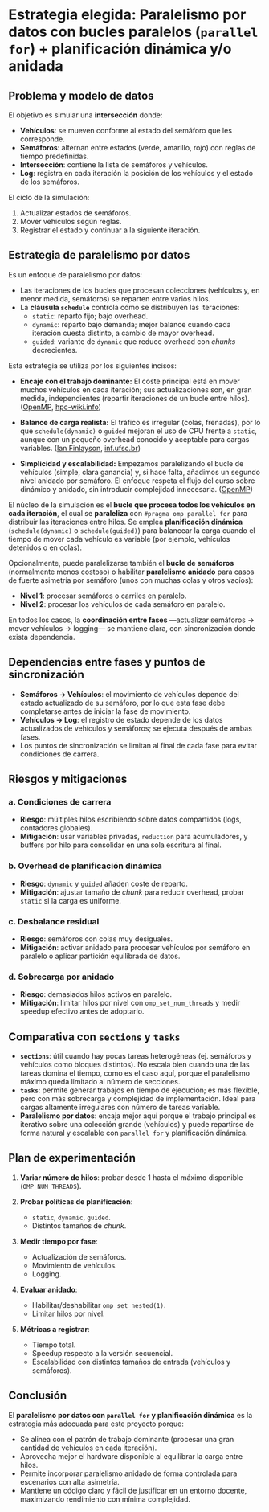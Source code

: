 # Estrategia elegida: **Paralelismo por datos con bucles paralelos (`parallel for`) + planificación dinámica y/o anidada**

## Problema y modelo de datos

El objetivo es simular una **intersección** donde:

- **Vehículos**: se mueven conforme al estado del semáforo que les corresponde.
- **Semáforos**: alternan entre estados (verde, amarillo, rojo) con reglas de tiempo predefinidas.
- **Intersección**: contiene la lista de semáforos y vehículos.
- **Log**: registra en cada iteración la posición de los vehículos y el estado de los semáforos.

El ciclo de la simulación:

1. Actualizar estados de semáforos.
2. Mover vehículos según reglas.
3. Registrar el estado y continuar a la siguiente iteración.

## Estrategia de paralelismo por datos

Es un enfoque de paralelismo por datos:

- Las iteraciones de los bucles que procesan colecciones (vehículos y, en menor medida, semáforos) se reparten entre varios hilos.
- La **cláusula `schedule`** controla cómo se distribuyen las iteraciones:
  - `static`: reparto fijo; bajo overhead.
  - `dynamic`: reparto bajo demanda; mejor balance cuando cada iteración cuesta distinto, a cambio de mayor overhead.
  - `guided`: variante de `dynamic` que reduce overhead con *chunks* decrecientes.

Esta estrategia se utiliza por los siguientes incisos:

- **Encaje con el trabajo dominante:** El coste principal está en mover muchos vehículos en cada iteración; sus actualizaciones son, en gran medida, independientes (repartir iteraciones de un bucle entre hilos). ([OpenMP][1], [hpc-wiki.info][5])

- **Balance de carga realista:** El tráfico es irregular (colas, frenadas), por lo que `schedule(dynamic)` o `guided` mejoran el uso de CPU frente a `static`, aunque con un pequeño overhead conocido y aceptable para cargas variables. ([Ian Finlayson][2], [inf.ufsc.br][6])

- **Simplicidad y escalabilidad:** Empezamos paralelizando el bucle de vehículos (simple, clara ganancia) y, si hace falta, añadimos un segundo nivel anidado por semáforo. El enfoque respeta el flujo del curso sobre dinámico y anidado, sin introducir complejidad innecesaria. ([OpenMP][3])

El núcleo de la simulación es el **bucle que procesa todos los vehículos en cada iteración**, el cual se **paraleliza** con `#pragma omp parallel for` para distribuir las iteraciones entre hilos. Se emplea **planificación dinámica** (`schedule(dynamic)` o `schedule(guided)`) para balancear la carga cuando el tiempo de mover cada vehículo es variable (por ejemplo, vehículos detenidos o en colas).

Opcionalmente, puede paralelizarse también el **bucle de semáforos** (normalmente menos costoso) o habilitar **paralelismo anidado** para casos de fuerte asimetría por semáforo (unos con muchas colas y otros vacíos):

- **Nivel 1**: procesar semáforos o carriles en paralelo.
- **Nivel 2**: procesar los vehículos de cada semáforo en paralelo.

En todos los casos, la **coordinación entre fases** —actualizar semáforos -> mover vehículos -> logging— se mantiene clara, con sincronización donde exista dependencia.

## Dependencias entre fases y puntos de sincronización

- **Semáforos -> Vehículos**: el movimiento de vehículos depende del estado actualizado de su semáforo, por lo que esta fase debe completarse antes de iniciar la fase de movimiento.
- **Vehículos -> Log**: el registro de estado depende de los datos actualizados de vehículos y semáforos; se ejecuta después de ambas fases.
- Los puntos de sincronización se limitan al final de cada fase para evitar condiciones de carrera.

## Riesgos y mitigaciones

### a. Condiciones de carrera

- **Riesgo**: múltiples hilos escribiendo sobre datos compartidos (logs, contadores globales).
- **Mitigación**: usar variables privadas, `reduction` para acumuladores, y buffers por hilo para consolidar en una sola escritura al final.

### b. Overhead de planificación dinámica

- **Riesgo**: `dynamic` y `guided` añaden coste de reparto.
- **Mitigación**: ajustar tamaño de *chunk* para reducir overhead, probar `static` si la carga es uniforme.

### c. Desbalance residual

- **Riesgo**: semáforos con colas muy desiguales.
- **Mitigación**: activar anidado para procesar vehículos por semáforo en paralelo o aplicar partición equilibrada de datos.

### d. Sobrecarga por anidado

- **Riesgo**: demasiados hilos activos en paralelo.
- **Mitigación**: limitar hilos por nivel con `omp_set_num_threads` y medir speedup efectivo antes de adoptarlo.

## Comparativa con `sections` y `tasks`

- **`sections`**: útil cuando hay pocas tareas heterogéneas (ej. semáforos y vehículos como bloques distintos). No escala bien cuando una de las tareas domina el tiempo, como es el caso aquí, porque el paralelismo máximo queda limitado al número de secciones.
- **`tasks`**: permite generar trabajos en tiempo de ejecución; es más flexible, pero con más sobrecarga y complejidad de implementación. Ideal para cargas altamente irregulares con número de tareas variable.
- **Paralelismo por datos**: encaja mejor aquí porque el trabajo principal es iterativo sobre una colección grande (vehículos) y puede repartirse de forma natural y escalable con `parallel for` y planificación dinámica.

## Plan de experimentación

1. **Variar número de hilos**: probar desde 1 hasta el máximo disponible (`OMP_NUM_THREADS`).
2. **Probar políticas de planificación**:
   - `static`, `dynamic`, `guided`.
   - Distintos tamaños de *chunk*.

3. **Medir tiempo por fase**:
   - Actualización de semáforos.
   - Movimiento de vehículos.
   - Logging.

4. **Evaluar anidado**:
   - Habilitar/deshabilitar `omp_set_nested(1)`.
   - Limitar hilos por nivel.

5. **Métricas a registrar**:

   - Tiempo total.
   - Speedup respecto a la versión secuencial.
   - Escalabilidad con distintos tamaños de entrada (vehículos y semáforos).

## Conclusión

El **paralelismo por datos con `parallel for` y planificación dinámica** es la estrategia más adecuada para este proyecto porque:

- Se alinea con el patrón de trabajo dominante (procesar una gran cantidad de vehículos en cada iteración).
- Aprovecha mejor el hardware disponible al equilibrar la carga entre hilos.
- Permite incorporar paralelismo anidado de forma controlada para escenarios con alta asimetría.
- Mantiene un código claro y fácil de justificar en un entorno docente, maximizando rendimiento con mínima complejidad.

[1]: https://www.openmp.org/spec-html/5.0/openmpsu41.html "2.9.2 Worksharing-Loop Construct"
[2]: https://ianfinlayson.net/class/cpsc425/notes/12-scheduling "OpenMP Scheduling"
[3]: https://www.openmp.org/wp-content/uploads/OpenMP-API-Specification-5.0.pdf "OpenMP Application Programming Interface"
[5]: https://hpc-wiki.info/hpc/OpenMP "OpenMP"
[6]: https://www.inf.ufsc.br/~bosco/ensino/ine5645/OpenMP_Dynamic_Scheduling.pdf "OpenMP Scheduling"
